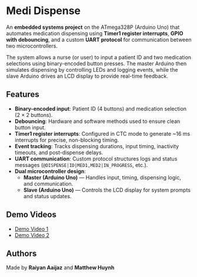 # Medi Dispense

An **embedded systems project** on the ATmega328P (Arduino Uno) that automates medication dispensing using **Timer1 register interrupts**, **GPIO with debouncing**, and a custom **UART protocol** for communication between two microcontrollers.  

The system allows a nurse (or user) to input a patient ID and two medication selections using binary-encoded button presses. The master Arduino then simulates dispensing by controlling LEDs and logging events, while the slave Arduino drives an LCD display to provide real-time feedback.

## Features
- **Binary-encoded input**: Patient ID (4 buttons) and medication selection (2 × 2 buttons).  
- **Debouncing**: Hardware and software methods used to ensure clean button input.  
- **Timer1 register interrupts**: Configured in CTC mode to generate ~16 ms interrupts for precise, non-blocking timing.  
- **Event tracking**: Tracks dispensing durations, input timing, inactivity timeouts, and post-dispense delays.  
- **UART communication**: Custom protocol structures logs and status messages (`@DISPENSE|ID|MED1,MED2|IN_PROGRESS`, etc.).  
- **Dual microcontroller design**:  
  - **Master (Arduino Uno)** — Handles input, timing, dispensing logic, and communication.  
  - **Slave (Arduino Uno)** — Controls the LCD display for system prompts and status updates.  

## Demo Videos
- [Demo Video 1](https://photos.app.goo.gl/nNaLDPbZv9YzhNyf8)  
- [Demo Video 2](https://photos.app.goo.gl/yyuoFuU44rtTrbd97)

## Authors
Made by **Raiyan Aaijaz** and **Matthew Huynh**
